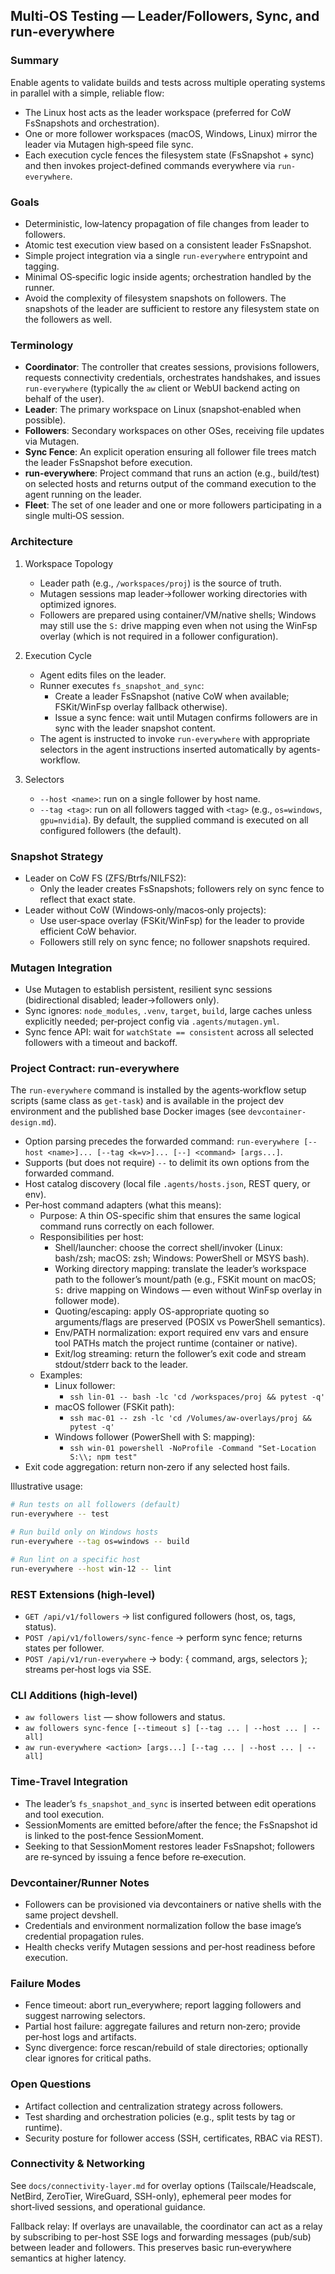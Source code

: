 ## Multi‑OS Testing — Leader/Followers, Sync, and run-everywhere

### Summary

Enable agents to validate builds and tests across multiple operating systems in parallel with a simple, reliable flow:

- The Linux host acts as the leader workspace (preferred for CoW FsSnapshots and orchestration).
- One or more follower workspaces (macOS, Windows, Linux) mirror the leader via Mutagen high‑speed file sync.
- Each execution cycle fences the filesystem state (FsSnapshot + sync) and then invokes project‑defined commands everywhere via `run-everywhere`.

### Goals

- Deterministic, low‑latency propagation of file changes from leader to followers.
- Atomic test execution view based on a consistent leader FsSnapshot.
- Simple project integration via a single `run-everywhere` entrypoint and tagging.
- Minimal OS‑specific logic inside agents; orchestration handled by the runner.
- Avoid the complexity of filesystem snapshots on followers. The snapshots of the leader are sufficient to restore any filesystem state on the followers as well.

### Terminology

- **Coordinator**: The controller that creates sessions, provisions followers, requests connectivity credentials, orchestrates handshakes, and issues `run-everywhere` (typically the `aw` client or WebUI backend acting on behalf of the user).
- **Leader**: The primary workspace on Linux (snapshot‑enabled when possible).
- **Followers**: Secondary workspaces on other OSes, receiving file updates via Mutagen.
- **Sync Fence**: An explicit operation ensuring all follower file trees match the leader FsSnapshot before execution.
- **run-everywhere**: Project command that runs an action (e.g., build/test) on selected hosts and returns output of the command execution to the agent running on the leader.
 - **Fleet**: The set of one leader and one or more followers participating in a single multi‑OS session.

### Architecture

1) Workspace Topology
   - Leader path (e.g., `/workspaces/proj`) is the source of truth.
   - Mutagen sessions map leader→follower working directories with optimized ignores.
   - Followers are prepared using container/VM/native shells; Windows may still use the `S:` drive mapping even when not using the WinFsp overlay (which is not required in a follower configuration).

2) Execution Cycle
   - Agent edits files on the leader.
   - Runner executes `fs_snapshot_and_sync`:
     - Create a leader FsSnapshot (native CoW when available; FSKit/WinFsp overlay fallback otherwise).
     - Issue a sync fence: wait until Mutagen confirms followers are in sync with the leader snapshot content.
   - The agent is instructed to invoke `run-everywhere` with appropriate selectors in the agent instructions inserted automatically by agents-workflow.

3) Selectors
   - `--host <name>`: run on a single follower by host name.
   - `--tag <tag>`: run on all followers tagged with `<tag>` (e.g., `os=windows`, `gpu=nvidia`).
   By default, the supplied command is executed on all configured followers (the default).

### Snapshot Strategy

- Leader on CoW FS (ZFS/Btrfs/NILFS2):
  - Only the leader creates FsSnapshots; followers rely on sync fence to reflect that exact state.
- Leader without CoW (Windows‑only/macos‑only projects):
  - Use user‑space overlay (FSKit/WinFsp) for the leader to provide efficient CoW behavior.
  - Followers still rely on sync fence; no follower snapshots required.

### Mutagen Integration

- Use Mutagen to establish persistent, resilient sync sessions (bidirectional disabled; leader→followers only).
- Sync ignores: `node_modules`, `.venv`, `target`, `build`, large caches unless explicitly needed; per‑project config via `.agents/mutagen.yml`.
- Sync fence API: wait for `watchState == consistent` across all selected followers with a timeout and backoff.

### Project Contract: run-everywhere

The `run-everywhere` command is installed by the agents‑workflow setup scripts (same class as `get-task`) and is available in the project dev environment and the published base Docker images (see `devcontainer-design.md`).

- Option parsing precedes the forwarded command: `run-everywhere [--host <name>]... [--tag <k=v>]... [--] <command> [args...]`.
- Supports (but does not require) `--` to delimit its own options from the forwarded command.
- Host catalog discovery (local file `.agents/hosts.json`, REST query, or env).
- Per‑host command adapters (what this means):
  - Purpose: A thin OS-specific shim that ensures the same logical command runs correctly on each follower.
  - Responsibilities per host:
    - Shell/launcher: choose the correct shell/invoker (Linux: bash/zsh; macOS: zsh; Windows: PowerShell or MSYS bash).
    - Working directory mapping: translate the leader’s workspace path to the follower’s mount/path (e.g., FSKit mount on macOS; `S:` drive mapping on Windows — even without WinFsp overlay in follower mode).
    - Quoting/escaping: apply OS-appropriate quoting so arguments/flags are preserved (POSIX vs PowerShell semantics).
    - Env/PATH normalization: export required env vars and ensure tool PATHs match the project runtime (container or native).
    - Exit/log streaming: return the follower’s exit code and stream stdout/stderr back to the leader.
  - Examples:
    - Linux follower:
      - `ssh lin-01 -- bash -lc 'cd /workspaces/proj && pytest -q'`
    - macOS follower (FSKit path):
      - `ssh mac-01 -- zsh -lc 'cd /Volumes/aw-overlays/proj && pytest -q'`
    - Windows follower (PowerShell with S: mapping):
      - `ssh win-01 powershell -NoProfile -Command "Set-Location S:\\; npm test"`
- Exit code aggregation: return non‑zero if any selected host fails.

Illustrative usage:

```bash
# Run tests on all followers (default)
run-everywhere -- test

# Run build only on Windows hosts
run-everywhere --tag os=windows -- build

# Run lint on a specific host
run-everywhere --host win-12 -- lint
```

### REST Extensions (high‑level)

- `GET /api/v1/followers` → list configured followers (host, os, tags, status).
- `POST /api/v1/followers/sync-fence` → perform sync fence; returns states per follower.
- `POST /api/v1/run-everywhere` → body: { command, args, selectors }; streams per‑host logs via SSE.

### CLI Additions (high‑level)

- `aw followers list` — show followers and status.
- `aw followers sync-fence [--timeout s] [--tag ... | --host ... | --all]`
- `aw run-everywhere <action> [args...] [--tag ... | --host ... | --all]`

### Time‑Travel Integration

- The leader’s `fs_snapshot_and_sync` is inserted between edit operations and tool execution.
- SessionMoments are emitted before/after the fence; the FsSnapshot id is linked to the post‑fence SessionMoment.
- Seeking to that SessionMoment restores leader FsSnapshot; followers are re‑synced by issuing a fence before re‑execution.

### Devcontainer/Runner Notes

- Followers can be provisioned via devcontainers or native shells with the same project devshell.
- Credentials and environment normalization follow the base image’s credential propagation rules.
- Health checks verify Mutagen sessions and per‑host readiness before execution.

### Failure Modes

- Fence timeout: abort run_everywhere; report lagging followers and suggest narrowing selectors.
- Partial host failure: aggregate failures and return non‑zero; provide per‑host logs and artifacts.
- Sync divergence: force rescan/rebuild of stale directories; optionally clear ignores for critical paths.

### Open Questions

- Artifact collection and centralization strategy across followers.
- Test sharding and orchestration policies (e.g., split tests by tag or runtime).
- Security posture for follower access (SSH, certificates, RBAC via REST).

### Connectivity & Networking

See `docs/connectivity-layer.md` for overlay options (Tailscale/Headscale, NetBird, ZeroTier, WireGuard, SSH-only), ephemeral peer modes for short‑lived sessions, and operational guidance.

Fallback relay: If overlays are unavailable, the coordinator can act as a relay by subscribing to per-host SSE logs and forwarding messages (pub/sub) between leader and followers. This preserves basic run‑everywhere semantics at higher latency.


